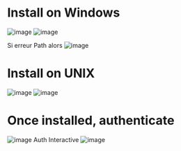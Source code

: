 # Install on Windows

![image](https://github.com/user-attachments/assets/da11c14f-20f5-4098-9ee8-5c1fe3cfb1c6)
![image](https://github.com/user-attachments/assets/cd2cee41-7136-4ff8-9e7b-47e35c84f14d)

Si erreur Path alors 
![image](https://github.com/user-attachments/assets/c146552f-4d15-4680-85f7-76939fe2bb7b)

# Install on UNIX 
![image](https://github.com/user-attachments/assets/b9174f11-7828-4db3-a139-5e73fc30a9b2)
![image](https://github.com/user-attachments/assets/bc4c31d3-f14d-4108-a4ea-36a56fd12083)

# Once installed, authenticate

![image](https://github.com/user-attachments/assets/1d4774af-0a8f-4d0a-810d-b381d5dca2dc)
Auth Interactive 
![image](https://github.com/user-attachments/assets/e1f0a12a-64aa-4b24-b698-652d629163fd)
